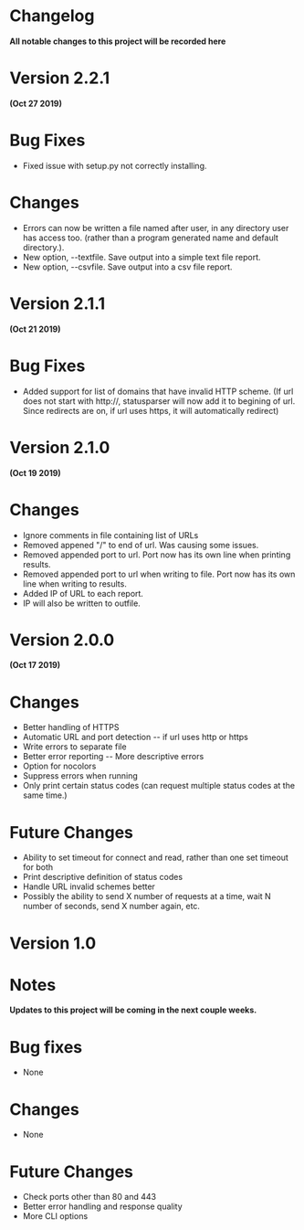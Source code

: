 # Changelog
**All notable changes to this project will be recorded here**

# Version 2.2.1
**(Oct 27 2019)**

# Bug Fixes
* Fixed issue with setup.py not correctly installing.

# Changes
* Errors can now be written a file named after user, in any directory user has access too. (rather than a program generated name and default directory.).
* New option, --textfile. Save output into a simple text file report.
* New option, --csvfile. Save output into a csv file report.

# Version 2.1.1
**(Oct 21 2019)**

# Bug Fixes
* Added support for list of domains that have invalid HTTP scheme. (If url does not start with http://, statusparser will now add it to begining of url. Since redirects are on, if url uses https, it will automatically redirect)

# Version 2.1.0
**(Oct 19 2019)**

# Changes
* Ignore comments in file containing list of URLs
* Removed appened "/" to end of url. Was causing some issues.
* Removed appended port to url. Port now has its own line when printing results.
* Removed appended port to url when writing to file. Port now has its own line when writing to results.
* Added IP of URL to each report.
* IP will also be written to outfile.


# Version 2.0.0
**(Oct 17 2019)**

# Changes
* Better handling of HTTPS
* Automatic URL and port detection -- if url uses http or https
* Write errors to separate file
* Better error reporting -- More descriptive errors
* Option for nocolors
* Suppress errors when running
* Only print certain status codes (can request multiple status codes at the same time.)

# Future Changes
* Ability to set timeout for connect and read, rather than one set timeout for both
* Print descriptive definition of status codes
* Handle URL invalid schemes better
* Possibly the ability to send X number of requests at a time, wait N number of seconds, send X number again, etc.

# Version 1.0

# Notes
**Updates to this project will be coming in the next couple weeks.** 

# Bug fixes
* None

# Changes
* None

# Future Changes
* Check ports other than 80 and 443
* Better error handling and response quality
* More CLI options 
